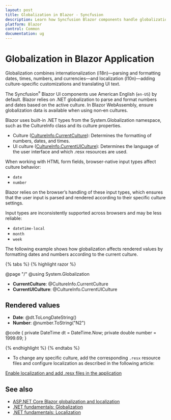 ```yaml
---
layout: post
title: Globalization in Blazor - Syncfusion
description: Learn how Syncfusion Blazor components handle globalization for numbers, dates, times, and currencies across cultures in Blazor Web App, WASM, and Server App.
platform: Blazor
control: Common
documentation: ug
---
```


# Globalization in Blazor Application

Globalization combines internationalization (i18n)—parsing and formatting dates, times, numbers, and currencies—and localization (l10n)—adding culture-specific customizations and translating UI text.

The Syncfusion<sup style="font-size:70%">&reg;</sup> Blazor UI components use American English (`en-US`) by default. Blazor relies on .NET globalization to parse and format numbers and dates based on the active culture. In Blazor WebAssembly, ensure globalization data is available when using non‑en cultures.

Blazor uses built-in .NET types from the System.Globalization namespace, such as the CultureInfo class and its culture properties.

* Culture ([CultureInfo.CurrentCulture](https://learn.microsoft.com/en-us/dotnet/api/system.globalization.cultureinfo.currentculture?view=net-8.0#system-globalization-cultureinfo-currentculture)): Determines the formatting of numbers, dates, and times.
* UI culture ([CultureInfo.CurrentUICulture](https://learn.microsoft.com/en-us/dotnet/api/system.globalization.cultureinfo.currentuiculture?view=net-8.0#system-globalization-cultureinfo-currentuiculture)): Determines the language of the user interface and which .resx resources are used.

When working with HTML form fields, browser-native input types affect culture behavior:

* `date`
* `number` 

Blazor relies on the browser’s handling of these input types, which ensures that the user input is parsed and rendered according to their specific culture settings.

Input types are inconsistently supported across browsers and may be less reliable:

* `datetime-local`
* `month`
* `week`

The following example shows how globalization affects rendered values by formatting dates and numbers according to the current culture.

{% tabs %}
{% highlight razor %}

@page "/"
@using System.Globalization

<ul>
    <li><b>CurrentCulture</b>: @CultureInfo.CurrentCulture</li>
    <li><b>CurrentUICulture</b>: @CultureInfo.CurrentUICulture</li>
</ul>

<h2>Rendered values</h2>

<ul>
    <li><b>Date</b>: @dt.ToLongDateString()</li>
    <li><b>Number</b>: @number.ToString("N2")</li>
</ul>

@code {
    private DateTime dt = DateTime.Now;
    private double number = 1999.69;
}

{% endhighlight %}
{% endtabs %}

* To change any specific culture, add the corresponding `.resx` resource files and configure localization as described in the following article:

[Enable localization and add .resx files in the application](https://blazor.syncfusion.com/documentation/common/localization#how-to-enable-localization-in-blazor-application)

## See also
* [ASP.NET Core Blazor globalization and localization](https://learn.microsoft.com/en-us/aspnet/core/blazor/globalization-localization?view=aspnetcore-8.0)
* [.NET fundamentals: Globalization](https://learn.microsoft.com/en-us/dotnet/core/extensions/globalization)
* [.NET fundamentals: Localization](https://learn.microsoft.com/en-us/dotnet/core/extensions/localization)
